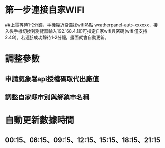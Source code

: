 # 第一步連接自家WIFI
##上電等待1-2分鐘，手機靠近設備找wifi熱點 weatherpanel-auto-xxxxxx，接入後手機切換到瀏覽器輸入192.168.4.1即可指定自家wifi與密碼(wifi 僅支持 2.4G)。若連接成功靜待1-2分鐘，畫面就會自動更新。

# 調整參數
  ## 申請氣象署api授權碼取代出廠值
  ## 調整自家縣市別與鄉鎮市名稱

# 自動更新數據時間
  ## 00:15、06:15、09:15、12:15、15:15、18:15、21:15

